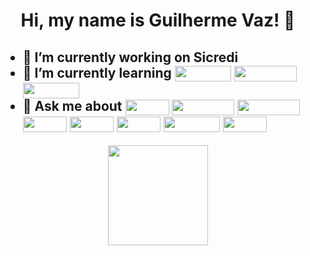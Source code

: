 <h1>
  <p align='center'> 
   Hi, my name is Guilherme Vaz! 👋 
  </p>
</h1>
<h2>
  <ul>
    <li>🔭 I’m currently working on Sicredi</li>
    <li>
      🌱 I’m currently learning 
      <img align="center" height="25" width="90" src="https://img.shields.io/badge/ANGULAR-DD0031?style=for-the-badge&logo=angular&logoColor=white">
      <img align="center" height="25" width="100" src="https://img.shields.io/badge/TYPESCRIPT-3178C6?style=for-the-badge&logo=typescript&logoColor=white">
      <img align="center" height="25" width="90" src="https://img.shields.io/badge/JASMINE-8A4182?style=for-the-badge&logo=jasmine">
    </li>
    <li>
      💬 Ask me about 
      <img align="center" height="25" width="70" src="https://img.shields.io/badge/REACT-2B303B?style=for-the-badge&logo=react&logoColor=149ECA">
      <img align="center" height="25" width="100" src="https://img.shields.io/badge/JavaScript-F7DF1E?style=for-the-badge&logo=javascript&logoColor=black">
      <img align="center" height="25" width="100" src="https://img.shields.io/badge/SPRINGBOOT-6DB33F?style=for-the-badge&logo=springboot&logoColor=white">
      <img align="center" height="25" width="70" src="https://img.shields.io/badge/JAVA-C74634?style=for-the-badge">
      <img align="center" height="25" width="70" src="https://img.shields.io/badge/HTML5-E34F26?style=for-the-badge&logo=html5&logoColor=white">
      <img align="center" height="25" width="70" src="https://img.shields.io/badge/CSS3-1572B6?style=for-the-badge&logo=css3&logoColor=white"> 
      <img align="center" height="25" width="90" src="https://img.shields.io/badge/CYPRESS-2B303B?style=for-the-badge&logo=cypress&logoColor=A3E7CB">
      <img align="center" height="25" width="70" src="https://img.shields.io/badge/JEST-C21325?style=for-the-badge&logo=jest&logoColor=white">
    </li>
  </ul>
</h2>
<div align="center">
  <img height="160em" src="https://github-readme-stats.vercel.app/api/top-langs/?username=guilhermevaz&layout=compact&langs_count=7&theme=dark"/>
</div>
